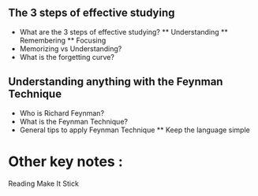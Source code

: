 ## The 3 steps of effective studying
* What are the 3 steps of effective studying?
 ** Understanding
 ** Remembering
 ** Focusing
* Memorizing vs Understanding?
* What is the forgetting curve?

## Understanding anything with the Feynman Technique
* Who is Richard Feynman?
* What is the Feynman Technique?
* General tips to apply Feynman Technique
 ** Keep the language simple





# Other key notes : 
Reading Make It Stick


	
